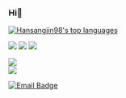 ### Hi👋

[![Hansangjin98's top languages](https://github-readme-stats.vercel.app/api/top-langs/?username=Hansangjin98&theme=blue-green)](https://github.com/anuraghazra/github-readme-stats)

<img src="https://img.shields.io/badge/Swift-F05138?style=flat-square&logo=Swift&logoColor=white"/></a>
<img src="https://img.shields.io/badge/ReactiveX-B7178C?style=flat-square&logo=ReactiveX&logoColor=white"/></a>
<img src="https://img.shields.io/badge/Firebase-ffc400?style=flat-square&logo=Firebase&logoColor=white"/></a>

<a href="https://apps.apple.com/kr/app/phochak/id6447902176">
  <img src="https://img.shields.io/badge/App%20Store-찰나의 순간을 영원히, PhoChak-b8b8b8?style=for-the-badge&logo=App%20Store&logoColor=0D96F6"/>
</a>
<br>
<a href="https://apps.apple.com/kr/app/tidify/id6449292500">
  <img src="https://img.shields.io/badge/App%20Store-쉽고 깔끔한 북마크, Tidify-6B8FF9?style=for-the-badge&logo=App%20Store&logoColor=0D96F6"/>
</a>

[![Email Badge](https://img.shields.io/badge/-Email-green?style=flat&link=mailto:dev.sangjin@gmail.com)](mailto:dev.sangjin@gmail.com)
